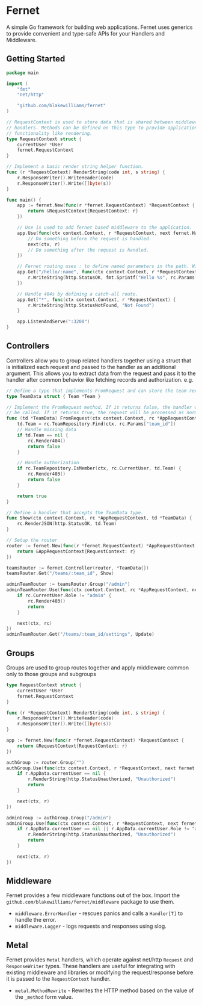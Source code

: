 # Fernet

A simple Go framework for building web applications. Fernet uses generics to
provide convenient and type-safe APIs for your Handlers and Middleware.

## Getting Started

```go
package main

import (
    "fmt"
    "net/http"

    "github.com/blakewilliams/fernet"
)

// RequestContext is used to store data that is shared between middleware and
// handlers. Methods can be defined on this type to provide application specific
// functionality like rendering.
type RequestContext struct {
    currentUser *User
    fernet.RequestContext
}

// Implement a basic render string helper function.
func (r *RequestContext) RenderString(code int, s string) {
    r.ResponseWriter().WriteHeader(code)
    r.ResponseWriter().Write([]byte(s))
}

func main() {
    app := fernet.New(func(r *fernet.RequestContext) *RequestContext {
        return &RequestContext{RequestContext: r}
    })

    // Use is used to add fernet based middleware to the application.
    app.Use(func(ctx context.Context, r *RequestContext, next fernet.Handler[RequestContext]) {
        // Do something before the request is handled.
        next(ctx, r)
        // Do something after the request is handled.
    })

    // Fernet routing uses : to define named parameters in the path. Wildcards are also supported via *.
    app.Get("/hello/:name", func(ctx context.Context, r *RequestContext) {
        r.WriteString(http.StatusOK, fmt.Sprintf("Hello %s", rc.Params()["name"]))
    })

    // Handle 404s by defining a catch-all route.
    app.Get("*", func(ctx context.Context, r *RequestContext) {
        r.WriteString(http.StatusNotFound, "Not Found")
    }

    app.ListenAndServe(":3200")
}
```

## Controllers

Controllers allow you to group related handlers together using a struct that is
initialized each request and passed to the handler as an additional argument.
This allows you to extract data from the request and pass it to the handler
after common behavior like fetching records and authorization. e.g.

```go
// Define a type that implements FromRequest and can store the team record.
type TeamData struct { Team *Team }

// Implement the FromRequest method. If it returns false, the handler will not
// be called. If it returns true, the request will be processed as normal.
func (td *TeamData) FromRequest(ctx context.Context, rc *AppRequestContext) error {
    td.Team = rc.TeamRepository.Find(ctx, rc.Params["team_id"])
    // Handle missing data
    if td.Team == nil {
        rc.Render404()
        return false
    }

    // Handle authorization
    if rc.TeamRepository.IsMember(ctx, rc.CurrentUser, td.Team) {
        rc.Render403()
        return false
    }

    return true
}

// Define a handler that accepts the TeamData type.
func Show(ctx context.Context, rc *AppRequestContext, td *TeamData) {
    rc.RenderJSON(http.StatusOK, td.Team)
}

// Setup the router
router := fernet.New(func(r *fernet.RequestContext) *AppRequestContext {
    return &AppRequestContext{RequestContext: r}
})

teamsRouter := fernet.Controller(router, *TeamData{})
teamsRouter.Get("/teams/:team_id", Show)

adminTeamRouter := teamsRouter.Group("/admin")
adminTeamRouter.Use(func(ctx context.Context, rc *AppRequestContext, next fernet.Handler[AppRequestContext]) {
    if rc.CurrentUser.Role != "admin" {
        rc.Render403()
        return
    }

    next(ctx, rc)
})
adminTeamRouter.Get("/teams/:team_id/settings", Update)
```

## Groups

Groups are used to group routes together and apply middleware common only to those groups and subgroups

```go
type RequestContext struct {
    currentUser *User
    fernet.RequestContext
}

func (r *RequestContext) RenderString(code int, s string) {
    r.ResponseWriter().WriteHeader(code)
    r.ResponseWriter().Write([]byte(s))
}

app := fernet.New(func(r *fernet.RequestContext) *RequestContext {
    return &RequestContext{RequestContext: r}
})

authGroup := router.Group("")
authGroup.Use(func(ctx context.Context, r *RequestContext, next fernet.Handler[RequestContext]) {
    if r.AppData.currentUser == nil {
        r.RenderString(http.StatusUnauthorized, "Unauthorized")
        return
    }

    next(ctx, r)
})

adminGroup := authGroup.Group("/admin")
adminGroup.Use(func(ctx context.Context, r *RequestContext, next fernet.Handler[RequestContext]) {
    if r.AppData.currentUser == nil || r.AppData.currentUser.Role != "admin" {
        r.RenderString(http.StatusUnauthorized, "Unauthorized")
        return
    }

    next(ctx, r)
})
```

## Middleware

Fernet provides a few middleware functions out of the box. Import the
`github.com/blakewilliams/fernet/middleware` package to use them.

- `middleware.ErrorHandler` - rescues panics and calls a `Handler[T]` to handle
  the error.
- `middleware.Logger` - logs requests and responses using slog.

## Metal

Fernet provides `Metal` handlers, which operate against net/http `Request` and
`ResponseWriter` types. These handlers are useful for integrating with existing
middleware and libraries or modifying the request/response before it is passed
to the `RequestContext` handler.

- `metal.MethodRewrite` - Rewrites the HTTP method based on the value of the `_method` form value.
